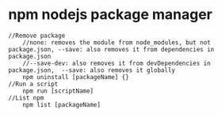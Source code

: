 # npm  nodejs package manager
    //Remove package
        //none: removes the module from node_modules, but not package.json, --save: also removes it from dependencies in package.json  
        //--save-dev: also removes it from devDependencies in package.json,  --save: also removes it globally
        npm uninstall [packageName] {}
    //Run a script
        npm run [scriptName]	    
    //List npm
        npm list [packageName]
